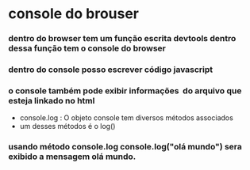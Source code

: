 # console do brouser 

### dentro do browser tem um função escrita devtools dentro dessa função tem o console do browser 
### dentro do console posso escrever código javascript
### o console também pode exibir informações  do arquivo que esteja linkado no html 
* console.log : O objeto console tem diversos métodos associados
* um desses métodos é o log()
### usando método console.log console.log("olá mundo") sera exibido a mensagem olá mundo. 